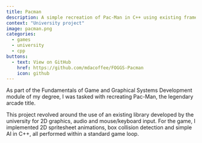 ```yaml
---
title: Pacman
description: A simple recreation of Pac-Man in C++ using existing framework for 2D graphics, audio and input.
context: "University project"
image: pacman.png
categories:
  - games
  - university
  - cpp
buttons:
  - text: View on GitHub
    href: https://github.com/mdacoffee/FOGGS-Pacman
    icon: github
---
```


As part of the Fundamentals of Game and Graphical Systems Development module of my degree, I was tasked with recreating Pac-Man, the legendary arcade title.

This project revolved around the use of an existing library developed by the university for 2D graphics, audio and mouse/keyboard input. For the game, I implemented 2D spritesheet animations, box collision detection and simple AI in C++, all performed within a standard game loop.
